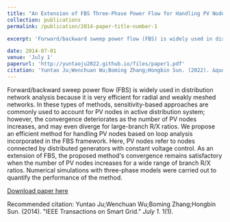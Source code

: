 ```yaml
---
title: "An Extension of FBS Three-Phase Power Flow for Handling PV Nodes in Active Distribution Networks"
collection: publications
permalink: /publication/2014-paper-title-number-1

excerpt: 'Forward/backward sweep power flow (FBS) is widely used in distribution network analysis because it is very efficient for radial and weakly meshed networks. In these types of methods, sensitivity-based approaches are commonly used to account for PV nodes in active distribution system; however, the convergence deteriorates as the number of PV nodes increases, and may even diverge for large-branch R/X ratios. We propose an efficient method for handling PV nodes based on loop analysis incorporated in the FBS framework. Here, PV nodes refer to nodes connected by distributed generators with constant voltage control. As an extension of FBS, the proposed method's convergence remains satisfactory when the number of PV nodes increases for a wide range of branch R/X ratios. Numerical simulations with three-phase models were carried out to quantify the performance of the method. '

date: 2014-07-01
venue: 'July 1'
paperurl: 'http://yuntaoju2022.github.io/files/paper1.pdf'
citation: 'Yuntao Ju;Wenchuan Wu;Boming Zhang;Hongbin Sun. (2022). &quot;IEEE Transactions on Smart Grid.&quot; <i>July 1</i>. 1(1).'
---
```


Forward/backward sweep power flow (FBS) is widely used in distribution network analysis because it is very efficient for radial and weakly meshed networks. In these types of methods, sensitivity-based approaches are commonly used to account for PV nodes in active distribution system; however, the convergence deteriorates as the number of PV nodes increases, and may even diverge for large-branch R/X ratios. We propose an efficient method for handling PV nodes based on loop analysis incorporated in the FBS framework. Here, PV nodes refer to nodes connected by distributed generators with constant voltage control. As an extension of FBS, the proposed method's convergence remains satisfactory when the number of PV nodes increases for a wide range of branch R/X ratios. Numerical simulations with three-phase models were carried out to quantify the performance of the method.

[Download paper here](http://yuntaoju2022.github.io/files/paper1.pdf)

Recommended citation: Yuntao Ju;Wenchuan Wu;Boming Zhang;Hongbin Sun. (2014). "IEEE Transactions on Smart Grid." <i>July 1</i>. 1(1).


